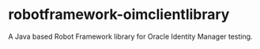 robotframework-oimclientlibrary
===============================

A Java based Robot Framework library for Oracle Identity Manager testing.
